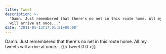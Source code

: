 ```yaml
---
title: Tweet
description: >-
  "Damn. Just remembered that there's no net in this route home. All my tweets
  will arrive at once..."
date: '2011-01-13T17:01:51+00:00'
---
```

Damn. Just remembered that there's no net in this route home. All my tweets will arrive at once...
      {{< tweet 0 0 >}}
    
